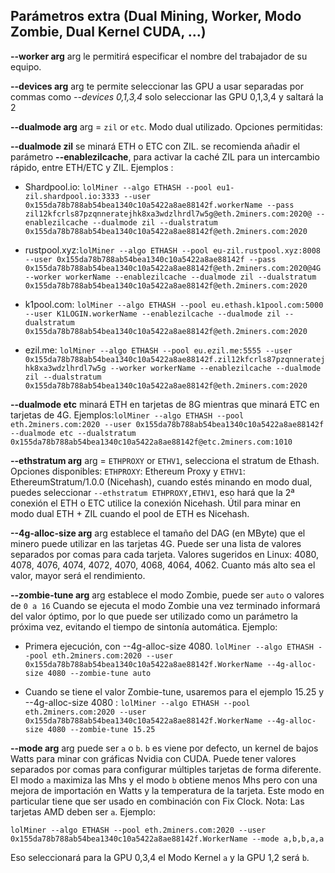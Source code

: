 ## Parámetros extra (Dual Mining, Worker, Modo Zombie, Dual Kernel CUDA, ...)

**--worker arg** arg le permitirá especificar el nombre del trabajador de su equipo.

**--devices arg** arg te permite seleccionar las GPU a usar separadas por commas como _--devices 0,1,3,4_ solo seleccionar las GPU 0,1,3,4 y saltará la 2


**--dualmode arg** arg = `zil` or `etc`. Modo dual utilizado. Opciones permitidas: 

**--dualmode zil** se minará ETH o ETC con ZIL. se recomienda añadir el parámetro **--enablezilcache**, para activar la caché ZIL para un intercambio rápido, entre ETH/ETC y ZIL. Ejemplos :

* Shardpool.io: `lolMiner --algo ETHASH --pool eu1-zil.shardpool.io:3333 --user 0x155da78b788ab54bea1340c10a5422a8ae88142f.workerName --pass zil12kfcrls87pzqnneratejhk8xa3wdzlhrdl7w5g@eth.2miners.com:2020@ --enablezilcache --dualmode zil --dualstratum 0x155da78b788ab54bea1340c10a5422a8ae88142f@eth.2miners.com:2020`

* rustpool.xyz:`lolMiner --algo ETHASH --pool eu-zil.rustpool.xyz:8008 --user 0x155da78b788ab54bea1340c10a5422a8ae88142f --pass 0x155da78b788ab54bea1340c10a5422a8ae88142f@eth.2miners.com:2020@4G --worker workerName --enablezilcache --dualmode zil --dualstratum 0x155da78b788ab54bea1340c10a5422a8ae88142f@eth.2miners.com:2020`

* k1pool.com: `lolMiner --algo ETHASH --pool eu.ethash.k1pool.com:5000 --user K1LOGIN.workerName --enablezilcache --dualmode zil --dualstratum 0x155da78b788ab54bea1340c10a5422a8ae88142f@eth.2miners.com:2020`

* ezil.me: `lolMiner --algo ETHASH --pool eu.ezil.me:5555 --user 0x155da78b788ab54bea1340c10a5422a8ae88142f.zil12kfcrls87pzqnneratejhk8xa3wdzlhrdl7w5g --worker workerName --enablezilcache --dualmode zil --dualstratum 0x155da78b788ab54bea1340c10a5422a8ae88142f@eth.2miners.com:2020`

**--dualmode etc** minará ETH en tarjetas de 8G mientras que minará ETC en tarjetas de 4G. Ejemplos:`lolMiner --algo ETHASH --pool eth.2miners.com:2020 --user 0x155da78b788ab54bea1340c10a5422a8ae88142f --dualmode etc --dualstratum 0x155da78b788ab54bea1340c10a5422a8ae88142f@etc.2miners.com:1010`

**--ethstratum arg** arg = `ETHPROXY` or `ETHV1`, selecciona el stratum de Ethash. Opciones disponibles: `ETHPROXY`: Ethereum Proxy y `ETHV1`: EthereumStratum/1.0.0 (Nicehash), cuando estés minando en modo dual, puedes seleccionar `--ethstratum ETHPROXY,ETHV1`, eso hará que la 2ª conexión el ETH o ETC utilice la conexión Nicehash. Útil para minar en modo dual ETH + ZIL cuando el pool de ETH es Nicehash.

**--4g-alloc-size arg** arg establece el tamaño del DAG (en MByte) que el minero puede utilizar en las tarjetas 4G. Puede ser una lista de valores separados por comas para cada tarjeta. Valores sugeridos en Linux: 4080, 4078, 4076, 4074, 4072, 4070, 4068, 4064, 4062. Cuanto más alto sea el valor, mayor será el rendimiento.

**--zombie-tune arg**  arg establece el modo Zombie, puede ser `auto` o valores de `0 a 16` Cuando se ejecuta el modo Zombie una vez terminado informará del valor óptimo, por lo que puede ser utilizado como un parámetro la próxima vez, evitando el tiempo de sintonía automática. Ejemplo:
* Primera ejecución, con --4g-alloc-size 4080.
`lolMiner --algo ETHASH --pool eth.2miners.com:2020 --user 0x155da78b788ab54bea1340c10a5422a8ae88142f.WorkerName --4g-alloc-size 4080 --zombie-tune auto`

* Cuando se tiene el valor Zombie-tune, usaremos para el ejemplo 15.25 y --4g-alloc-size 4080 :
`lolMiner --algo ETHASH --pool eth.2miners.com:2020 --user 0x155da78b788ab54bea1340c10a5422a8ae88142f.WorkerName --4g-alloc-size 4080 --zombie-tune 15.25`

**--mode arg** arg puede ser `a` o `b`. `b` es viene por defecto, un kernel de bajos Watts para minar con gráficas Nvidia con CUDA. Puede tener valores separados por comas para configurar múltiples tarjetas de forma diferente. El modo `a` maximiza las Mhs y el modo `b` obtiene menos Mhs pero con una mejora de importación en Watts y la temperatura de la tarjeta. Este modo en particular tiene que ser usado en combinación con Fix Clock. Nota: Las tarjetas AMD deben ser `a`. Ejemplo:

`lolMiner --algo ETHASH --pool eth.2miners.com:2020 --user 0x155da78b788ab54bea1340c10a5422a8ae88142f.WorkerName --mode a,b,b,a,a`

Eso seleccionará para la GPU 0,3,4 el Modo Kernel `a` y la GPU 1,2 será `b`.